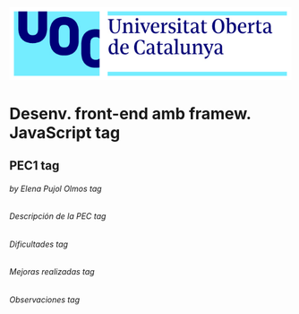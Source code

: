 ![UOC Logo](/images/uoc_masterbrand_2linies_posititiu.jpg)

# Desenv. front-end amb framew. JavaScript tag
## PEC1 tag
###### by Elena Pujol Olmos tag


###### Descripción de la PEC tag

###### Dificultades tag

###### Mejoras realizadas tag

###### Observaciones tag
